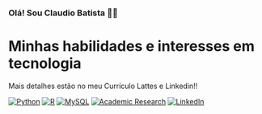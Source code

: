### Olá! Sou Claudio Batista 🙋‍♂️

# Minhas habilidades e interesses em tecnologia
   Mais detalhes estão no meu Currículo Lattes e Linkedin!!

[![Python](https://img.shields.io/badge/Python-3776AB?style=for-the-badge&logo=python&logoColor=white)](Your_Link_Here)
[![R](https://img.shields.io/badge/R-3776AB?style=for-the-badge&logo=r&logoColor=white)](Your_Link_Here)
[![MySQL](https://img.shields.io/badge/MySQL-3776AB?style=for-the-badge&logo=mysql&logoColor=white)](Your_Link_Here)
[![Academic Research](https://img.shields.io/badge/Academic%20Research-3776AB?style=for-the-badge&logo=data:image/png;base64,INSERT_BASE64_CODE)](http://lattes.cnpq.br/7026539658620942)
[![LinkedIn](https://img.shields.io/badge/LinkedIn-3776AB?style=for-the-badge&logo=linkedin&logoColor=white)](https://www.linkedin.com/in/ant%C3%B4nio-claudio-dutra-batista-11a01224a/)

